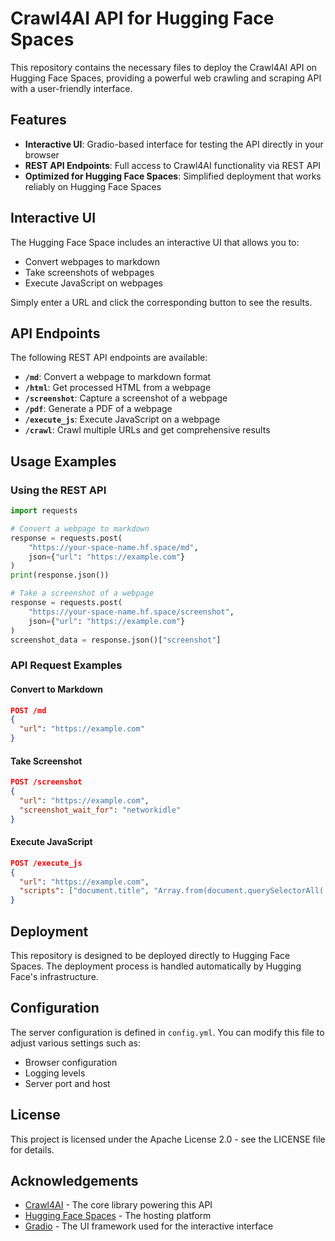 # Crawl4AI API for Hugging Face Spaces

This repository contains the necessary files to deploy the Crawl4AI API on Hugging Face Spaces, providing a powerful web crawling and scraping API with a user-friendly interface.

## Features

- **Interactive UI**: Gradio-based interface for testing the API directly in your browser
- **REST API Endpoints**: Full access to Crawl4AI functionality via REST API
- **Optimized for Hugging Face Spaces**: Simplified deployment that works reliably on Hugging Face Spaces

## Interactive UI

The Hugging Face Space includes an interactive UI that allows you to:

- Convert webpages to markdown
- Take screenshots of webpages
- Execute JavaScript on webpages

Simply enter a URL and click the corresponding button to see the results.

## API Endpoints

The following REST API endpoints are available:

- **`/md`**: Convert a webpage to markdown format
- **`/html`**: Get processed HTML from a webpage
- **`/screenshot`**: Capture a screenshot of a webpage
- **`/pdf`**: Generate a PDF of a webpage
- **`/execute_js`**: Execute JavaScript on a webpage
- **`/crawl`**: Crawl multiple URLs and get comprehensive results

## Usage Examples

### Using the REST API

```python
import requests

# Convert a webpage to markdown
response = requests.post(
    "https://your-space-name.hf.space/md",
    json={"url": "https://example.com"}
)
print(response.json())

# Take a screenshot of a webpage
response = requests.post(
    "https://your-space-name.hf.space/screenshot",
    json={"url": "https://example.com"}
)
screenshot_data = response.json()["screenshot"]
```

### API Request Examples

#### Convert to Markdown

```json
POST /md
{
  "url": "https://example.com"
}
```

#### Take Screenshot

```json
POST /screenshot
{
  "url": "https://example.com",
  "screenshot_wait_for": "networkidle"
}
```

#### Execute JavaScript

```json
POST /execute_js
{
  "url": "https://example.com",
  "scripts": ["document.title", "Array.from(document.querySelectorAll('a')).map(a => a.href)"]
}
```

## Deployment

This repository is designed to be deployed directly to Hugging Face Spaces. The deployment process is handled automatically by Hugging Face's infrastructure.

## Configuration

The server configuration is defined in `config.yml`. You can modify this file to adjust various settings such as:

- Browser configuration
- Logging levels
- Server port and host

## License

This project is licensed under the Apache License 2.0 - see the LICENSE file for details.

## Acknowledgements

- [Crawl4AI](https://github.com/buizmanager/crawl4ai) - The core library powering this API
- [Hugging Face Spaces](https://huggingface.co/spaces) - The hosting platform
- [Gradio](https://gradio.app/) - The UI framework used for the interactive interface